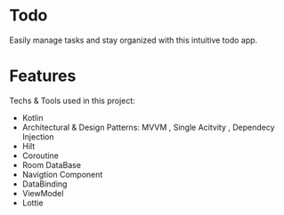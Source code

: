 # Todo

Easily manage tasks and stay organized with this intuitive todo app.


# Features
Techs & Tools used in this project:
* Kotlin
* Architectural & Design Patterns: MVVM , Single Acitvity , Dependecy Injection
* Hilt
* Coroutine
* Room DataBase
* Navigtion Component
* DataBinding
* ViewModel
* Lottie
